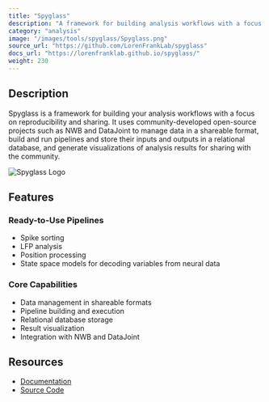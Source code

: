 ```yaml
---
title: "Spyglass"
description: "A framework for building analysis workflows with a focus on reproducibility and sharing, using NWB and DataJoint to manage data and build pipelines."
category: "analysis"
image: "/images/tools/spyglass/Spyglass.png"
source_url: "https://github.com/LorenFrankLab/spyglass"
docs_url: "https://lorenfranklab.github.io/spyglass/"
weight: 230
---
```


## Description

Spyglass is a framework for building your analysis workflows with a focus on reproducibility and sharing. It uses community-developed open-source projects such as NWB and DataJoint to manage data in a shareable format, build and run pipelines and store their inputs and outputs in a relational database, and generate visualizations of analysis results for sharing with the community.

![Spyglass Logo](/images/tools/spyglass/Spyglass.png)

## Features

### Ready-to-Use Pipelines
- Spike sorting
- LFP analysis
- Position processing
- State space models for decoding variables from neural data

### Core Capabilities
- Data management in shareable formats
- Pipeline building and execution
- Relational database storage
- Result visualization
- Integration with NWB and DataJoint

## Resources

- [Documentation](https://lorenfranklab.github.io/spyglass/)
- [Source Code](https://github.com/LorenFrankLab/spyglass)
